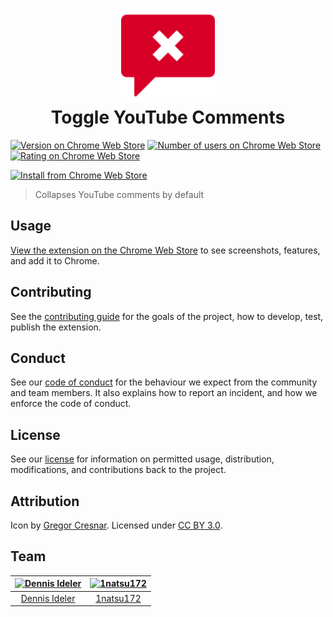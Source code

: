 <h1 align="center">
  <a href="https://chrome.google.com/webstore/detail/toggle-youtube-comments/ampjnmipdgicjjidohpkidhghakoidfm">
    <img width="150" src="src/icons/128.png" alt="Toggle YouTube Comments logo" title="Download extension from the Chrome Web Store">
  </a>
  <br>
  Toggle YouTube Comments
</h1>

[![Version on Chrome Web Store](https://img.shields.io/chrome-web-store/v/ampjnmipdgicjjidohpkidhghakoidfm.svg?style=for-the-badge)][store]
[![Number of users on Chrome Web Store](https://img.shields.io/chrome-web-store/users/ampjnmipdgicjjidohpkidhghakoidfm.svg?style=for-the-badge)][store]
[![Rating on Chrome Web Store](https://img.shields.io/chrome-web-store/stars/ampjnmipdgicjjidohpkidhghakoidfm.svg?style=for-the-badge)][store]

[![Install from Chrome Web Store](https://user-images.githubusercontent.com/497458/42402524-3cbe146c-8173-11e8-9e68-8c01ab968e77.png)][store]

> Collapses YouTube comments by default

## Usage

[View the extension on the Chrome Web Store][store] to see screenshots,
features, and add it to Chrome.

[store]: https://chrome.google.com/webstore/detail/toggle-youtube-comments/ampjnmipdgicjjidohpkidhghakoidfm

## Contributing

See the [contributing guide](/CONTRIBUTING.md) for the goals of the project,
how to develop, test, publish the extension.

## Conduct

See our [code of conduct](/CODE_OF_CONDUCT.md) for the behaviour we expect
from the community and team members. It also explains how to report an
incident, and how we enforce the code of conduct.

## License

See our [license](/LICENSE) for information on permitted usage,
distribution, modifications, and contributions back to the project.

## Attribution

Icon by [Gregor Cresnar]. Licensed under [CC BY 3.0].

[gregor cresnar]: http://www.flaticon.com/authors/gregor-cresnar
[cc by 3.0]: http://creativecommons.org/licenses/by/3.0/ 'Creative Commons Attribution 3.0 Unported'

## Team

| [![Dennis Ideler](https://github.com/dideler.png?size=150)](https://github.com/dideler) | [![1natsu172](https://github.com/1natsu172.png?size=150)](https://github.com/1natsu172) |
| :---: | :---: |
| [Dennis Ideler](http://dennisideler.com) | [1natsu172](https://twitter.com/1natsu172) |
